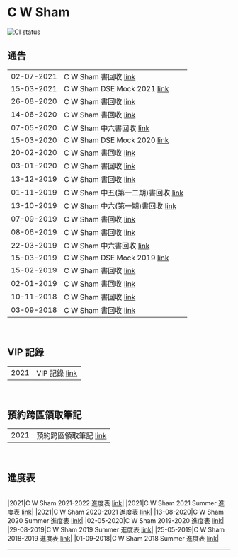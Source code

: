 # C W Sham
![CI status](https://img.shields.io/badge/CWSHAM%20-Physics-00b2b4.svg)

## 通告
|||
|:-|:-|
|02-07-2021|C W Sham 書回收 [link](https://github.com/chunhon/cwsham/blob/master/return_20210702.md)|
|15-03-2021|C W Sham DSE Mock 2021 [link](https://github.com/chunhon/cwsham/blob/master/mock_2021.md)|
|26-08-2020|C W Sham 書回收 [link](https://github.com/chunhon/cwsham/blob/master/return_26082020.md)|
|14-06-2020|C W Sham 書回收 [link](https://github.com/chunhon/cwsham/blob/master/return_14062020.md)|
|07-05-2020|C W Sham 中六書回收 [link](https://github.com/chunhon/cwsham/blob/master/return_07052020.md)|
|15-03-2020|C W Sham DSE Mock 2020 [link](https://github.com/chunhon/cwsham/blob/master/mock_2020.md)|
|20-02-2020|C W Sham 書回收 [link](https://github.com/chunhon/cwsham/blob/master/return_20022020.md)|
|03-01-2020|C W Sham 書回收 [link](https://github.com/chunhon/cwsham/blob/master/return_03012020.md)|
|13-12-2019|C W Sham 書回收 [link](https://github.com/chunhon/cwsham/blob/master/return_13122019.md)|
|01-11-2019|C W Sham 中五(第一二期)書回收 [link](https://github.com/chunhon/cwsham/blob/master/return_01112019.md)|
|13-10-2019|C W Sham 中六(第一期)書回收 [link](https://github.com/chunhon/cwsham/blob/master/return_13102019.md)|
|07-09-2019|C W Sham 書回收 [link](https://github.com/chunhon/cwsham/blob/master/return_07092019.md)|
|08-06-2019|C W Sham 書回收 [link](https://github.com/chunhon/cwsham/blob/master/return_08062019.md)|
|22-03-2019|C W Sham 中六書回收 [link](https://github.com/chunhon/cwsham/blob/master/return_22032019.md)|
|15-03-2019|C W Sham DSE Mock 2019 [link](https://github.com/chunhon/cwsham/blob/master/mock_2019.md)|
|15-02-2019|C W Sham 書回收 [link](https://github.com/chunhon/cwsham/blob/master/return_15022019.md)|
|02-01-2019|C W Sham 書回收 [link](https://github.com/chunhon/cwsham/blob/master/return_02012019.md)|
|10-11-2018|C W Sham 書回收 [link](https://github.com/chunhon/cwsham/blob/master/return_10112018.md)|
|03-09-2018|C W Sham 書回收 [link](https://github.com/chunhon/cwsham/blob/master/return_03092018.md)|
<br>

## VIP 記錄
|||
|:-|:-|
|2021|VIP 記錄 [link](https://drive.google.com/open?id=1cUeKJGwWhwnKVhdNn-bjljSBAgTC-Af7fZpF90-q0wE)|
<br>

## 預約跨區領取筆記 
|||
|:-|:-|
|2021|預約跨區領取筆記 [link](https://docs.google.com/spreadsheets/d/1zP4ckVYHqiM_P2hloHd0LEdFmEg4dHynujuAuIb4UIE/edit?usp=sharing)|
<br>

## 進度表
|||
|:-|:-|

|2021|C W Sham 2021-2022 進度表 [link](https://github.com/chunhon/cwsham/blob/master/weeklyprogress_2021_2022.md)|
|2021|C W Sham 2021 Summer 進度表 [link](https://github.com/chunhon/cwsham/blob/master/weeklyprogress_2021_summer.md)|
|2021|C W Sham 2020-2021 進度表 [link](https://github.com/chunhon/cwsham/blob/master/weeklyprogress_2020_2021.md)|
|13-08-2020|C W Sham 2020 Summer 進度表 [link](https://github.com/chunhon/cwsham/blob/master/weeklyprogress_2020_summer.md)|
|02-05-2020|C W Sham 2019-2020 進度表 [link](https://github.com/chunhon/cwsham/blob/master/weeklyprogress_2019_2020.md)|
|29-08-2019|C W Sham 2019 Summer 進度表 [link](https://github.com/chunhon/cwsham/blob/master/weeklyprogress_2019_summer.md)|
|25-05-2019|C W Sham 2018-2019 進度表 [link](https://github.com/chunhon/cwsham/blob/master/weeklyprogress_2018_2019.md)|
|01-09-2018|C W Sham 2018 Summer 進度表 [link](https://github.com/chunhon/cwsham/blob/master/weeklyprogress_2018_summer.md)|

***

